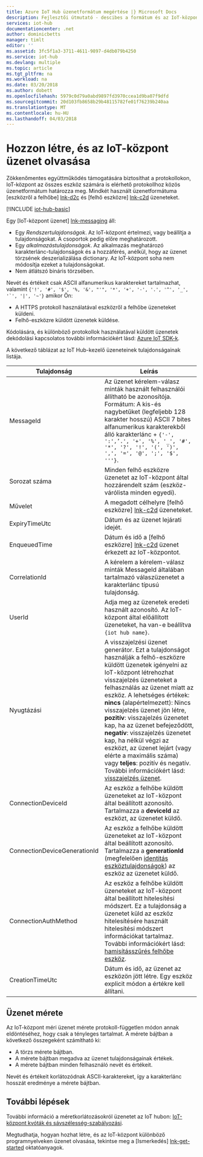 ```yaml
---
title: Azure IoT Hub üzenetformátum megértése |} Microsoft Docs
description: Fejlesztői útmutató - descibes a formátum és az IoT-központ üzenetek várt tartalom.
services: iot-hub
documentationcenter: .net
author: dominicbetts
manager: timlt
editor: ''
ms.assetid: 3fc5f1a3-3711-4611-9897-d4db079b4250
ms.service: iot-hub
ms.devlang: multiple
ms.topic: article
ms.tgt_pltfrm: na
ms.workload: na
ms.date: 03/20/2018
ms.author: dobett
ms.openlocfilehash: 5979c0d79a0abd9897fd3970ccea1d9ba07f9dfd
ms.sourcegitcommit: 20d103fb8658b29b48115782fe01f76239b240aa
ms.translationtype: MT
ms.contentlocale: hu-HU
ms.lasthandoff: 04/03/2018
---
```

# <a name="create-and-read-iot-hub-messages"></a>Hozzon létre, és az IoT-központ üzenet olvasása

Zökkenőmentes együttműködés támogatására biztosíthat a protokollokon, IoT-központ az összes eszköz számára is elérhető protokollhoz közös üzenetformátum határozza meg. Mindkét használt üzenetformátuma [eszközről a felhőbe] [ lnk-d2c] és [felhő eszközre] [ lnk-c2d] üzeneteket. 

[!INCLUDE [iot-hub-basic](../../includes/iot-hub-basic-partial.md)]

Egy [IoT-központ üzenet] [ lnk-messaging] áll:

* Egy *Rendszertulajdonságok*. Az IoT-központ értelmezi, vagy beállítja a tulajdonságokat. A csoportok pedig előre meghatározott.
* Egy *alkalmazástulajdonságok*. Az alkalmazás meghatározó karakterlánc-tulajdonságok és a hozzáférés, anélkül, hogy az üzenet törzsének deszerializálása dictionary. Az IoT-központ soha nem módosítja ezeket a tulajdonságokat.
* Nem átlátszó bináris törzsében.

Nevét és értékeit csak ASCII alfanumerikus karaktereket tartalmazhat, valamint ```{'!', '#', '$', '%, '&', "'", '*', '+', '-', '.', '^', '_', '`', '|', '~'}``` amikor Ön:  

* A HTTPS protokoll használatával eszközről a felhőbe üzeneteket küldeni.
* Felhő-eszközre küldött üzenetek küldése.

Kódolására, és különböző protokollok használatával küldött üzenetek dekódolási kapcsolatos további információkért lásd: [Azure IoT SDK-k][lnk-sdks].

A következő táblázat az IoT Hub-kezelő üzeneteinek tulajdonságainak listája.

| Tulajdonság | Leírás |
| --- | --- |
| MessageId |Az üzenet kérelem-válasz minták használt felhasználói állítható be azonosítója. Formátum: A kis-és nagybetűket (legfeljebb 128 karakter hosszú) ASCII 7 bites alfanumerikus karakterekből álló karakterlánc + `{'-', ':',’.', '+', '%', '_', '#', '*', '?', '!', '(', ')', ',', '=', '@', ';', '$', '''}`. |
| Sorozat száma |Minden felhő eszközre üzenetet az IoT-központ által hozzárendelt szám (eszköz-várólista minden egyedi). |
| Művelet |A megadott célhelyre [felhő eszközre] [ lnk-c2d] üzeneteket. |
| ExpiryTimeUtc |Dátum és az üzenet lejárati idejét. |
| EnqueuedTime |Dátum és idő a [felhő eszközre] [ lnk-c2d] üzenet érkezett az IoT-központot. |
| CorrelationId |A kérelem a kérelem-válasz minták MessageId általában tartalmazó válaszüzenetet a karakterlánc típusú tulajdonság. |
| UserId |Adja meg az üzenetek eredeti használt azonosító. Az IoT-központ által előállított üzeneteket, ha van-e beállítva `{iot hub name}`. |
| Nyugtázási |A visszajelzési üzenet generátor. Ezt a tulajdonságot használják a felhő-eszközre küldött üzenetek igényelni az IoT-központ létrehozhat visszajelzés üzeneteket a felhasználás az üzenet miatt az eszköz. A lehetséges értékek: **nincs** (alapértelmezett): Nincs visszajelzés üzenet jön létre, **pozitív**: visszajelzés üzenetet kap, ha az üzenet befejeződött, **negatív**: visszajelzés üzenetet kap, ha nélkül végzi az eszközt, az üzenet lejárt (vagy elérte a maximális száma) vagy **teljes**: pozitív és negatív. További információkért lásd: [visszajelzés üzenet][lnk-feedback]. |
| ConnectionDeviceId |Az eszköz a felhőbe küldött üzeneteket az IoT-központ által beállított azonosító. Tartalmazza a **deviceId** az eszközt, az üzenetet küldő. |
| ConnectionDeviceGenerationId |Az eszköz a felhőbe küldött üzeneteket az IoT-központ által beállított azonosító. Tartalmazza a **generationId** (megfelelően [identitás eszköztulajdonságok][lnk-device-properties]) az eszköz az üzenetet küldő. |
| ConnectionAuthMethod |Az eszköz a felhőbe küldött üzeneteket az IoT-központ által beállított hitelesítési módszert. Ez a tulajdonság a üzenetet küld az eszköz hitelesítésére használt hitelesítési módszert információkat tartalmaz. További információkért lásd: [hamisításszűrés felhőbe eszköz][lnk-antispoofing]. |
| CreationTimeUtc | Dátum és idő, az üzenet az eszközön jött létre. Egy eszköz explicit módon a értékre kell állítani. |

## <a name="message-size"></a>Üzenet mérete

Az IoT-központ méri üzenet mérete protokoll-független módon annak eldöntéséhez, hogy csak a tényleges tartalmat. A mérete bájtban a következő összegeként számítható ki:

* A törzs mérete bájtban.
* A mérete bájtban megadva az üzenet tulajdonságainak értékek.
* A mérete bájtban minden felhasználó nevét és értékeit.

Nevét és értékeit korlátozódnak ASCII-karaktereket, így a karakterlánc hosszát eredménye a mérete bájtban.

## <a name="next-steps"></a>További lépések

További információ a méretkorlátozásokról üzenetet az IoT hubon: [IoT-központ kvóták és sávszélesség-szabályozási][lnk-quotas].

Megtudhatja, hogyan hozhat létre, és az IoT-központ különböző programnyelveken üzenet olvasása, tekintse meg a [Ismerkedés] [ lnk-get-started] oktatóanyagok.

[lnk-messaging]: iot-hub-devguide-messaging.md
[lnk-quotas]: iot-hub-devguide-quotas-throttling.md
[lnk-get-started]: iot-hub-get-started.md
[lnk-sdks]: iot-hub-devguide-sdks.md
[lnk-c2d]: iot-hub-devguide-messages-c2d.md
[lnk-d2c]: iot-hub-devguide-messages-d2c.md
[lnk-feedback]: iot-hub-devguide-messages-c2d.md#message-feedback
[lnk-device-properties]: iot-hub-devguide-identity-registry.md#device-identity-properties
[lnk-antispoofing]: iot-hub-devguide-messages-d2c.md#anti-spoofing-properties
